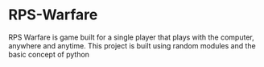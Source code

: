 # RPS-Warfare
RPS Warfare is game built for a single player that plays with the computer, anywhere and anytime. This project is built using random modules and the basic concept of python
